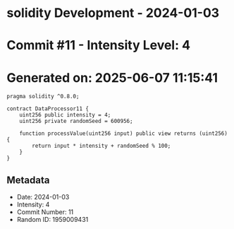 ﻿# solidity Development - 2024-01-03
# Commit #11 - Intensity Level: 4
# Generated on: 2025-06-07 11:15:41
```solidity
pragma solidity ^0.8.0;

contract DataProcessor11 {
    uint256 public intensity = 4;
    uint256 private randomSeed = 600956;

    function processValue(uint256 input) public view returns (uint256) {
        return input * intensity + randomSeed % 100;
    }
}
```
## Metadata
- Date: 2024-01-03
- Intensity: 4
- Commit Number: 11
- Random ID: 1959009431
